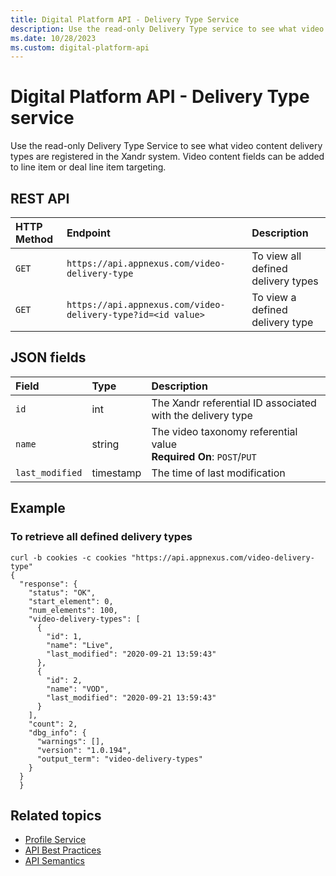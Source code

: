 ```yaml
---
title: Digital Platform API - Delivery Type Service
description: Use the read-only Delivery Type service to see what video content delivery types are registered in the system.
ms.date: 10/28/2023
ms.custom: digital-platform-api
---
```


# Digital Platform API - Delivery Type service

Use the read-only Delivery Type Service to see what video content delivery types are registered in the Xandr system. Video content fields can be added to line item or deal line item targeting.

## REST API

| HTTP Method | Endpoint | Description  |
|:---|:---|:---|
| `GET` | `https://api.appnexus.com/video-delivery-type` | To view all defined delivery types |
| `GET` |`https://api.appnexus.com/video-delivery-type?id=<id value>` | To view a defined delivery type |

## JSON fields

| Field | Type | Description  |
|:---|:---|:---|
| `id` | int | The Xandr referential ID associated with the delivery type |
| `name` | string | The video taxonomy referential value<br>**Required On**: `POST`/`PUT` |
| `last_modified` | timestamp | The time of last modification |

## Example

### To retrieve all defined delivery types

```
curl -b cookies -c cookies "https://api.appnexus.com/video-delivery-type"
{
  "response": {
    "status": "OK",
    "start_element": 0,
    "num_elements": 100,
    "video-delivery-types": [
      {
        "id": 1,
        "name": "Live",
        "last_modified": "2020-09-21 13:59:43"
      },
      {
        "id": 2,
        "name": "VOD",
        "last_modified": "2020-09-21 13:59:43"
      }
    ],
    "count": 2,
    "dbg_info": {
      "warnings": [],
      "version": "1.0.194",
      "output_term": "video-delivery-types"
    }
  }
  }
```

## Related topics

- [Profile Service](./profile-service.md)
- [API Best Practices](./api-best-practices.md)
- [API Semantics](./api-semantics.md)
